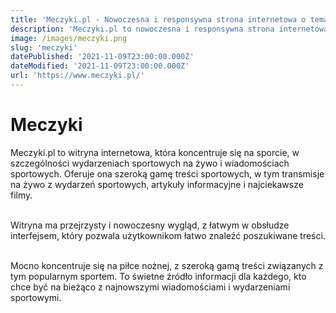 ```yaml
---
title: 'Meczyki.pl - Nowoczesna i responsywna strona internetowa o tematyce sportowej'
description: 'Meczyki.pl to nowoczesna i responsywna strona internetowa, którą współtworzyłem przy użyciu Nuxt. Strona jest przyjazna dla użytkownika i łatwa w nawigacji, zawiera szeroką gamę funkcji i usprawnień.'
image: /images/meczyki.png
slug: 'meczyki'
datePublished: '2021-11-09T23:00:00.000Z'
dateModified: '2021-11-09T23:00:00.000Z'
url: 'https://www.meczyki.pl/'
---
```


# Meczyki


Meczyki.pl to witryna internetowa, która koncentruje się na sporcie, w szczególności wydarzeniach sportowych na żywo i wiadomościach sportowych. Oferuje ona szeroką gamę treści sportowych, w tym transmisje na żywo z wydarzeń sportowych, artykuły informacyjne i najciekawsze filmy. 

\
Witryna ma przejrzysty i nowoczesny wygląd, z łatwym w obsłudze interfejsem, który pozwala użytkownikom łatwo znaleźć poszukiwane treści. 


\
Mocno koncentruje się na piłce nożnej, z szeroką gamą treści związanych z tym popularnym sportem. To świetne źródło informacji dla każdego, kto chce być na bieżąco z najnowszymi wiadomościami i wydarzeniami sportowymi.